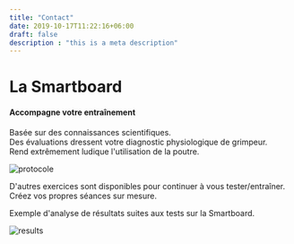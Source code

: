 ```yaml
---
title: "Contact"
date: 2019-10-17T11:22:16+06:00
draft: false
description : "this is a meta description"
---
```


# La Smartboard

#### Accompagne votre entraînement

Basée sur des connaissances scientifiques.  
Des évaluations dressent votre diagnostic physiologique de grimpeur.  
Rend extrêmement ludique l'utilisation de la poutre. 

![protocole](/images/protocole_example.png)

D'autres exercices sont disponibles pour continuer à vous tester/entraîner.  
Créez vos propres séances sur mesure.  

Exemple d'analyse de résultats suites aux tests sur la Smartboard.

![results](/images/results_smartboard.png)